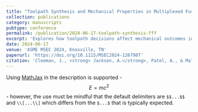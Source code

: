 ```yaml
---
title: "Toolpath Synthesis and Mechanical Properties in Multiplexed Fused Filament Fabrication"
collection: publications
category: manuscripts
pubtype: conference
permalink: /publication/2024-06-17-toolpath-synthesis-fff
excerpt: 'Explores how toolpath decisions affect mechanical outcomes in high-speed multiplexed FFF printing systems.'
date: 2024-06-17
venue: 'ASME MSEC 2024, Knoxville, TN'
paperurl: 'https://doi.org/10.1115/MSEC2024-126798T'
citation: 'Cleeman, J., <strong> Jackson, A.</strong>, Patel, A., & Malhotra, R. (2024). "Toolpath Synthesis and Mechanical Properties in Multiplexed Fused Filament Fabrication." <i>Proceedings of the ASME 2024 19th International Manufacturing Science and Engineering Conference</i>, Knoxville, TN.'
---
```


Using [MathJax](https://www.mathjax.org/) in the description is supported - $$E=mc^2$$ - however, the use must be mindful that the default delimiters are `$$...$$` and `\\[...\\]` which differs from the `$...$` that is typically expected.
